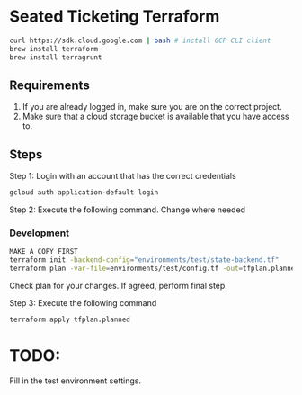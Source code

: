 # Seated Ticketing Terraform

```bash
curl https://sdk.cloud.google.com | bash # inctall GCP CLI client
brew install terraform
brew install terragrunt
```

## Requirements
1. If you are already logged in, make sure you are on the correct project.
2. Make sure that a cloud storage bucket is available that you have access to.

## Steps

Step 1:
Login with an account that has the correct credentials
```bash
gcloud auth application-default login
```

Step 2:
Execute the following command. Change where needed

### Development
```bash
MAKE A COPY FIRST
terraform init -backend-config="environments/test/state-backend.tf"
terraform plan -var-file=environments/test/config.tf -out=tfplan.planned
```

Check plan for your changes. If agreed, perform final step.

Step 3:
Execute the following command
```bash
terraform apply tfplan.planned
```

# TODO:
Fill in the test environment settings.
